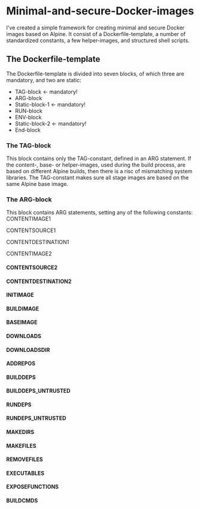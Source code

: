 # Minimal-and-secure-Docker-images
I've created a simple framework for creating minimal and secure Docker images based on Alpine. It consist of a Dockerfile-template, a number of standardized constants, a few helper-images, and structured shell scripts.

## The Dockerfile-template
The Dockerfile-template is divided into seven blocks, of which three are mandatory, and two are static: 
* TAG-block <- mandatory!
* ARG-block
* Static-block-1 <- mandatory!
* RUN-block
* ENV-block
* Static-block-2 <- mandatory!
* End-block

### The TAG-block
This block contains only the TAG-constant, defined in an ARG statement. If the content-, base- or helper-images, used during the build process, are based on different Alpine builds, then there is a risc of mismatching system libraries. The TAG-constant makes sure all stage images are based on the same Alpine base image.

### The ARG-block
This block contains ARG statements, setting any of the following constants:
CONTENTIMAGE1

CONTENTSOURCE1

CONTENTDESTINATION1

CONTENTIMAGE2

#### CONTENTSOURCE2

#### CONTENTDESTINATION2

#### INITIMAGE

#### BUILDIMAGE

#### BASEIMAGE

#### DOWNLOADS

#### DOWNLOADSDIR

#### ADDREPOS

#### BUILDDEPS

#### BUILDDEPS_UNTRUSTED

#### RUNDEPS

#### RUNDEPS_UNTRUSTED

#### MAKEDIRS

#### MAKEFILES

#### REMOVEFILES

#### EXECUTABLES

#### EXPOSEFUNCTIONS

#### BUILDCMDS
